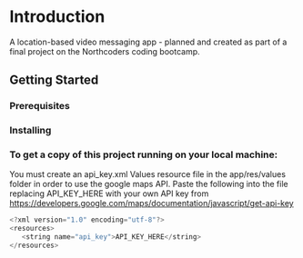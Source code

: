 # Introduction

A location-based video messaging app - planned and created as part of a final project on the Northcoders coding bootcamp. 

## Getting Started

### Prerequisites


### Installing

### To get a copy of this project running on your local machine:

You must create an api_key.xml Values resource file in the app/res/values folder in order to use the google maps API. Paste the following into the file replacing API_KEY_HERE with your own API key from https://developers.google.com/maps/documentation/javascript/get-api-key


```js
<?xml version="1.0" encoding="utf-8"?>
<resources>
   <string name="api_key">API_KEY_HERE</string>
</resources>
```
